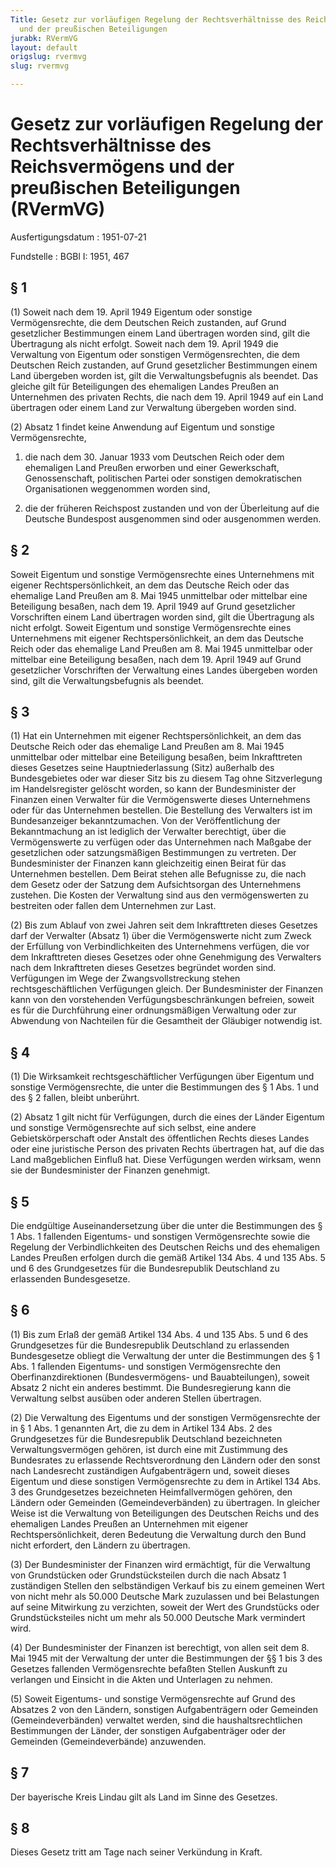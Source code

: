 ```yaml
---
Title: Gesetz zur vorläufigen Regelung der Rechtsverhältnisse des Reichsvermögens
  und der preußischen Beteiligungen
jurabk: RVermVG
layout: default
origslug: rvermvg
slug: rvermvg

---
```


# Gesetz zur vorläufigen Regelung der Rechtsverhältnisse des Reichsvermögens und der preußischen Beteiligungen (RVermVG)

Ausfertigungsdatum
:   1951-07-21

Fundstelle
:   BGBl I: 1951, 467



## § 1

(1) Soweit nach dem 19. April 1949 Eigentum oder sonstige Vermögensrechte, die dem Deutschen Reich zustanden, auf Grund gesetzlicher Bestimmungen einem Land übertragen worden sind, gilt die Übertragung als nicht erfolgt. Soweit nach dem 19. April 1949 die Verwaltung von Eigentum oder sonstigen Vermögensrechten, die dem Deutschen Reich zustanden, auf Grund gesetzlicher Bestimmungen einem Land übergeben worden ist, gilt die Verwaltungsbefugnis als beendet. Das gleiche gilt für Beteiligungen des ehemaligen Landes Preußen an Unternehmen des privaten Rechts, die nach dem 19. April 1949 auf ein Land übertragen oder einem Land zur Verwaltung übergeben worden sind.

(2) Absatz 1 findet keine Anwendung auf Eigentum und sonstige Vermögensrechte,

1.  die nach dem 30. Januar 1933 vom Deutschen Reich oder dem ehemaligen Land Preußen erworben und einer Gewerkschaft, Genossenschaft, politischen Partei oder sonstigen demokratischen Organisationen weggenommen worden sind,


2.  die der früheren Reichspost zustanden und von der Überleitung auf die Deutsche Bundespost ausgenommen sind oder ausgenommen werden.





## § 2

Soweit Eigentum und sonstige Vermögensrechte eines Unternehmens mit eigener Rechtspersönlichkeit, an dem das Deutsche Reich oder das ehemalige Land Preußen am 8. Mai 1945 unmittelbar oder mittelbar eine Beteiligung besaßen, nach dem 19. April 1949 auf Grund gesetzlicher Vorschriften einem Land übertragen worden sind, gilt die Übertragung als nicht erfolgt. Soweit Eigentum und sonstige Vermögensrechte eines Unternehmens mit eigener Rechtspersönlichkeit, an dem das Deutsche Reich oder das ehemalige Land Preußen am 8. Mai 1945 unmittelbar oder mittelbar eine Beteiligung besaßen, nach dem 19. April 1949 auf Grund gesetzlicher Vorschriften der Verwaltung eines Landes übergeben worden sind, gilt die Verwaltungsbefugnis als beendet.


## § 3

(1) Hat ein Unternehmen mit eigener Rechtspersönlichkeit, an dem das Deutsche Reich oder das ehemalige Land Preußen am 8. Mai 1945 unmittelbar oder mittelbar eine Beteiligung besaßen, beim Inkrafttreten dieses Gesetzes seine Hauptniederlassung (Sitz) außerhalb des Bundesgebietes oder war dieser Sitz bis zu diesem Tag ohne Sitzverlegung im Handelsregister gelöscht worden, so kann der Bundesminister der Finanzen einen Verwalter für die Vermögenswerte dieses Unternehmens oder für das Unternehmen bestellen. Die Bestellung des Verwalters ist im Bundesanzeiger bekanntzumachen. Von der Veröffentlichung der Bekanntmachung an ist lediglich der Verwalter berechtigt, über die Vermögenswerte zu verfügen oder das Unternehmen nach Maßgabe der gesetzlichen oder satzungsmäßigen Bestimmungen zu vertreten. Der Bundesminister der Finanzen kann gleichzeitig einen Beirat für das Unternehmen bestellen. Dem Beirat stehen alle Befugnisse zu, die nach dem Gesetz oder der Satzung dem Aufsichtsorgan des Unternehmens zustehen. Die Kosten der Verwaltung sind aus den vermögenswerten zu bestreiten oder fallen dem Unternehmen zur Last.

(2) Bis zum Ablauf von zwei Jahren seit dem Inkrafttreten dieses Gesetzes darf der Verwalter (Absatz 1) über die Vermögenswerte nicht zum Zweck der Erfüllung von Verbindlichkeiten des Unternehmens verfügen, die vor dem Inkrafttreten dieses Gesetzes oder ohne Genehmigung des Verwalters nach dem Inkrafttreten dieses Gesetzes begründet worden sind. Verfügungen im Wege der Zwangsvollstreckung stehen rechtsgeschäftlichen Verfügungen gleich. Der Bundesminister der Finanzen kann von den vorstehenden Verfügungsbeschränkungen befreien, soweit es für die Durchführung einer ordnungsmäßigen Verwaltung oder zur Abwendung von Nachteilen für die Gesamtheit der Gläubiger notwendig ist.


## § 4

(1) Die Wirksamkeit rechtsgeschäftlicher Verfügungen über Eigentum und sonstige Vermögensrechte, die unter die Bestimmungen des § 1 Abs. 1 und des § 2 fallen, bleibt unberührt.

(2) Absatz 1 gilt nicht für Verfügungen, durch die eines der Länder Eigentum und sonstige Vermögensrechte auf sich selbst, eine andere Gebietskörperschaft oder Anstalt des öffentlichen Rechts dieses Landes oder eine juristische Person des privaten Rechts übertragen hat, auf die das Land maßgeblichen Einfluß hat. Diese Verfügungen werden wirksam, wenn sie der Bundesminister der Finanzen genehmigt.


## § 5

Die endgültige Auseinandersetzung über die unter die Bestimmungen des § 1 Abs. 1 fallenden Eigentums- und sonstigen Vermögensrechte sowie die Regelung der Verbindlichkeiten des Deutschen Reichs und des ehemaligen Landes Preußen erfolgen durch die gemäß Artikel 134 Abs. 4 und 135 Abs. 5 und 6 des Grundgesetzes für die Bundesrepublik Deutschland zu erlassenden Bundesgesetze.


## § 6

(1) Bis zum Erlaß der gemäß Artikel 134 Abs. 4 und 135 Abs. 5 und 6 des Grundgesetzes für die Bundesrepublik Deutschland zu erlassenden Bundesgesetze obliegt die Verwaltung der unter die Bestimmungen des § 1 Abs. 1 fallenden Eigentums- und sonstigen Vermögensrechte den Oberfinanzdirektionen (Bundesvermögens- und Bauabteilungen), soweit Absatz 2 nicht ein anderes bestimmt. Die Bundesregierung kann die Verwaltung selbst ausüben oder anderen Stellen übertragen.

(2) Die Verwaltung des Eigentums und der sonstigen Vermögensrechte der in § 1 Abs. 1 genannten Art, die zu dem in Artikel 134 Abs. 2 des Grundgesetzes für die Bundesrepublik Deutschland bezeichneten Verwaltungsvermögen gehören, ist durch eine mit Zustimmung des Bundesrates zu erlassende Rechtsverordnung den Ländern oder den sonst nach Landesrecht zuständigen Aufgabenträgern und, soweit dieses Eigentum und diese sonstigen Vermögensrechte zu dem in Artikel 134 Abs. 3 des Grundgesetzes bezeichneten Heimfallvermögen gehören, den Ländern oder Gemeinden (Gemeindeverbänden) zu übertragen. In gleicher Weise ist die Verwaltung von Beteiligungen des Deutschen Reichs und des ehemaligen Landes Preußen an Unternehmen mit eigener Rechtspersönlichkeit, deren Bedeutung die Verwaltung durch den Bund nicht erfordert, den Ländern zu übertragen.

(3) Der Bundesminister der Finanzen wird ermächtigt, für die Verwaltung von Grundstücken oder Grundstücksteilen durch die nach Absatz 1 zuständigen Stellen den selbständigen Verkauf bis zu einem gemeinen Wert von nicht mehr als 50.000 Deutsche Mark zuzulassen und bei Belastungen auf seine Mitwirkung zu verzichten, soweit der Wert des Grundstücks oder Grundstücksteiles nicht um mehr als 50.000 Deutsche Mark vermindert wird.

(4) Der Bundesminister der Finanzen ist berechtigt, von allen seit dem 8. Mai 1945 mit der Verwaltung der unter die Bestimmungen der §§ 1 bis 3 des Gesetzes fallenden Vermögensrechte befaßten Stellen Auskunft zu verlangen und Einsicht in die Akten und Unterlagen zu nehmen.

(5) Soweit Eigentums- und sonstige Vermögensrechte auf Grund des Absatzes 2 von den Ländern, sonstigen Aufgabenträgern oder Gemeinden (Gemeindeverbänden) verwaltet werden, sind die haushaltsrechtlichen Bestimmungen der Länder, der sonstigen Aufgabenträger oder der Gemeinden (Gemeindeverbände) anzuwenden.


## § 7

Der bayerische Kreis Lindau gilt als Land im Sinne des Gesetzes.


## § 8

Dieses Gesetz tritt am Tage nach seiner Verkündung in Kraft.

